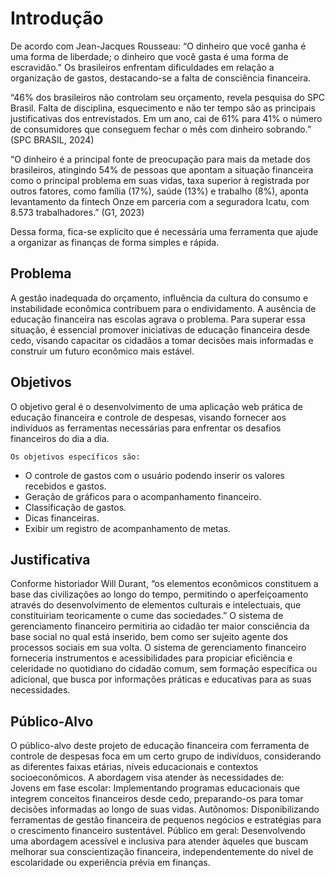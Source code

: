 # Introdução

De acordo com Jean-Jacques Rousseau: “O dinheiro que você ganha é uma forma de liberdade; o dinheiro que você gasta é uma forma de escravidão." 
Os brasileiros enfrentam dificuldades em relação a organização de gastos, destacando-se a falta de consciência financeira. 

“46% dos brasileiros não controlam seu orçamento, revela pesquisa do SPC Brasil. Falta de disciplina, esquecimento e não ter tempo são as principais justificativas 
dos entrevistados. Em um ano, cai de 61% para 41% o número de 
consumidores que conseguem fechar o mês com dinheiro sobrando.” (SPC BRASIL, 2024) 

“O dinheiro é a principal fonte de preocupação para mais da metade dos brasileiros, atingindo 54% de pessoas que apontam a situação financeira como o principal problema em suas vidas, taxa superior à registrada por outros fatores, como família (17%), saúde (13%) e trabalho (8%), aponta levantamento da fintech Onze em parceria com a seguradora Icatu, com 8.573 trabalhadores.” (G1, 2023) 

Dessa forma, fica-se explícito que é necessária uma ferramenta que ajude a organizar as finanças de forma simples e rápida.

## Problema

A gestão inadequada do orçamento, influência da cultura do consumo e instabilidade econômica contribuem para o endividamento. A ausência de educação financeira nas escolas agrava o problema. Para superar essa situação, é essencial promover iniciativas de educação financeira desde cedo, visando capacitar os cidadãos a tomar decisões mais informadas e construir um futuro econômico mais estável. 

## Objetivos

O objetivo geral é o desenvolvimento de uma aplicação web prática de educação financeira e controle de despesas, visando fornecer aos indivíduos as ferramentas necessárias para enfrentar os desafios financeiros do dia a dia.

    Os objetivos específicos são:
    
- O controle de gastos com o usuário podendo inserir os valores recebidos e gastos. 
- Geração de gráficos para o acompanhamento financeiro. 
- Classificação de gastos. 
- Dicas financeiras. 
- Exibir um registro de acompanhamento de metas. 

## Justificativa

Conforme historiador Will Durant, “os elementos econômicos constituem a base das civilizações ao longo do tempo, permitindo o aperfeiçoamento através do desenvolvimento de elementos culturais e intelectuais, que constituiriam teoricamente o cume das sociedades.” 
O sistema de gerenciamento financeiro permitiria ao cidadão ter maior consciência da base social no qual está inserido, bem como ser sujeito agente dos processos sociais em sua volta. O sistema de gerenciamento financeiro forneceria instrumentos e acessibilidades para propiciar eficiência e celeridade no quotidiano do cidadão comum, sem formação específica ou adicional, que busca por informações práticas e educativas para as suas necessidades. 

## Público-Alvo

O público-alvo deste projeto de educação financeira com ferramenta de controle de despesas foca em um certo grupo de indivíduos, considerando as diferentes faixas etárias, níveis educacionais e contextos socioeconômicos. A abordagem visa atender às necessidades de:  
Jovens em fase escolar: Implementando programas educacionais que integrem conceitos financeiros desde cedo, preparando-os para tomar decisões informadas ao longo de suas vidas. 
Autônomos: Disponibilizando ferramentas de gestão financeira de pequenos negócios e estratégias para o crescimento financeiro sustentável. 
Público em geral: Desenvolvendo uma abordagem acessível e inclusiva para atender àqueles que buscam melhorar sua conscientização financeira, independentemente do nível de escolaridade ou experiência prévia em finanças. 
